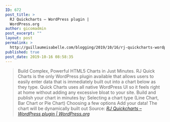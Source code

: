 ```yaml
---
ID: 672
post_title: >
  RJ Quickcharts – WordPress plugin |
  WordPress.org
author: gicomadmin
post_excerpt: ""
layout: post
permalink: >
  http://guillaumeisabelle.com/blogging/2019/10/16/rj-quickcharts-wordpress-plugin-wordpress-org/
published: true
post_date: 2019-10-16 08:58:35
---
```

> Build Complex, Powerful HTML5 Charts in Just Minutes. RJ Quick Charts is the only WordPress plugin available that allows users to easily enter data that is immediately built out into a chart below as they type. Quick Charts uses all native WordPress UI so it feels right at home without adding any excessive bloat to your site. Build and publish your chart in minutes by: Selecting a chart type (Line Chart, Bar Chart or Pie Chart) Choosing a few options Add your data! The chart will be dynamically built out Source: *[RJ Quickcharts – WordPress plugin | WordPress.org][1]*

 [1]: https://wordpress.org/plugins/rj-quickcharts/